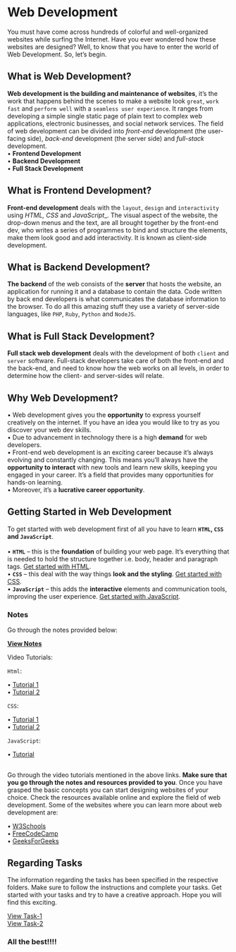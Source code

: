 # Web Development
You must have come across hundreds of colorful and well-organized websites while surfing the Internet. Have you ever wondered how these websites are designed? Well, to know that you have to enter the world of Web Development. So, let’s begin.

## What is Web Development?

**Web development is the building and maintenance of websites**, it’s the work that happens behind the scenes to make a website look `great`, `work` `fast` and `perform well` with a `seamless user experience`. It ranges from developing a simple single static page of plain text to complex web applications, electronic businesses, and social network services. The field of web development can be divided into _front-end_ development (the user-facing side), _back-end_ development (the server side) and _full-stack_ development.  
•	**Frontend Development**  
•	**Backend Development**  
•	**Full Stack Development**  

## What is Frontend Development?

**Front-end development** deals with the `layout`, `design` and `interactivity` using _HTML, CSS_ and _JavaScript__. The visual aspect of the website, the drop-down menus and the text, are all brought together by the front-end dev, who writes a series of programmes to bind and structure the elements, make them look good and add interactivity. It is known as client-side development.  

## What is Backend Development?

**The backend** of the web consists of the **server** that hosts the website, an application for running it and a database to contain the data. Code written by back end developers is what communicates the database information to the browser. To do all this amazing stuff they use a variety of server-side languages, like `PHP`, `Ruby`, `Python` and `NodeJS`.

## What is Full Stack Development?

**Full stack web development** deals with the development of both `client` and `server` software. Full-stack developers take care of both the front-end and the back-end, and need to know how the web works on all levels, in order to determine how the client- and server-sides will relate.

## Why Web Development?

•	Web development gives you the **opportunity** to express yourself creatively on the internet. If you have an idea you would like to try as you discover your web dev skills.   
•	Due to advancement in technology there is a high **demand** for web developers.  
•	Front-end web development is an exciting career because it’s always evolving and constantly changing. This means you’ll always have the **opportunity to interact** with new tools and learn new skills, keeping you engaged in your career. It’s a field that provides many opportunities for hands-on learning.   
•	Moreover, it’s a **lucrative career opportunity**.  

## Getting Started in Web Development

To get started with web development first of all you have to learn **`HTML`, `CSS` and `JavaScript`**. <br>  
•	**`HTML`** – this is the **foundation** of building your web page. It’s everything that is needed to hold the structure together i.e. body, header and paragraph tags. [Get started with HTML](https://www.w3schools.com/html/html_intro.asp).  
•	**`CSS`** – this deal with the way things **look and the styling**. [Get started with CSS](https://www.w3schools.com/css/css_intro.asp).  
•	**`JavaScript`** – this adds the **interactive** elements and communication tools, improving the user experience. [Get started with JavaScript](https://www.w3schools.com/js/js_intro.asp).  

### Notes

Go through the notes provided below:

**[View Notes](https://docs.google.com/document/d/1qALgKBbGMq1Y7HHHA-X_0xOGhC0ox4K1i2W0avZTkn4/edit?usp=sharing)**

Video Tutorials:

`Html`:

•	[Tutorial 1](https://www.youtube.com/watch?app=desktop&v=BsDoLVMnmZs)  
•	[Tutorial 2](https://www.youtube.com/watch?app=desktop&v=pQN-pnXPaVg)  

`CSS`:

•	[Tutorial 1](https://www.youtube.com/watch?v=Edsxf_NBFrw&feature=youtu.be)  
•	[Tutorial 2](https://www.youtube.com/watch?v=1Rs2ND1ryYc)  

`JavaScript`:

•	[Tutorial](https://www.youtube.com/watch?v=hKB-YGF14SY)  

##

Go through the video tutorials mentioned in the above links. **Make sure that you go through the notes and resources provided to you**. Once you have grasped the basic concepts you can start designing websites of your choice. Check the resources available online and explore the field of web development. Some of the websites where you can learn more about web development are:  

•	[W3Schools](https://www.w3schools.com/)  
•	[FreeCodeCamp](https://www.freecodecamp.org/)  
•	[GeeksForGeeks](https://www.geeksforgeeks.org/web-development/)  

## Regarding Tasks

The information regarding the tasks has been specified in the respective folders. Make sure to follow the instructions and complete your tasks. Get started with your tasks and try to have a creative approach. Hope you will find this exciting.

[View Task-1](./Task-1) <br>
[View Task-2](./Task-2)


### All the best!!!!

